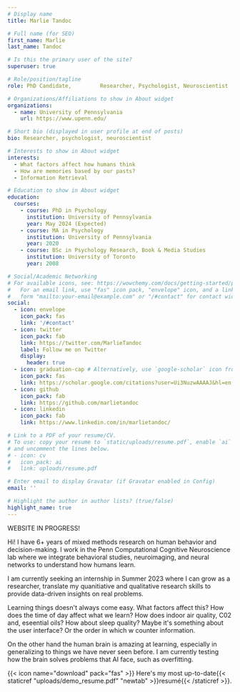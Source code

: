 ```yaml
---
# Display name
title: Marlie Tandoc

# Full name (for SEO)
first_name: Marlie
last_name: Tandoc

# Is this the primary user of the site?
superuser: true

# Role/position/tagline
role: PhD Candidate,         Researcher, Psychologist, Neuroscientist

# Organizations/Affiliations to show in About widget
organizations:
  - name: University of Pennsylvania
    url: https://www.upenn.edu/

# Short bio (displayed in user profile at end of posts)
bio: Researcher, psychologist, neuroscientist

# Interests to show in About widget
interests:
  - What factors affect how humans think 
  - How are memories based by our pasts?
  - Information Retrieval

# Education to show in About widget
education:
  courses:
    - course: PhD in Psychology
      institution: University of Pennsylvania
      year: May 2024 (Expected)
    - course: MA in Psychology
      institution: University of Pennsylvania
      year: 2020
    - course: BSc in Psychology Research, Book & Media Studies
      institution: University of Toronto
      year: 2008

# Social/Academic Networking
# For available icons, see: https://wowchemy.com/docs/getting-started/page-builder/#icons
#   For an email link, use "fas" icon pack, "envelope" icon, and a link in the
#   form "mailto:your-email@example.com" or "/#contact" for contact widget.
social:
  - icon: envelope
    icon_pack: fas
    link: '/#contact'
  - icon: twitter
    icon_pack: fab
    link: https://twitter.com/MarlieTandoc
    label: Follow me on Twitter
    display:
      header: true
  - icon: graduation-cap # Alternatively, use `google-scholar` icon from `ai` icon pack
    icon_pack: fas
    link: https://scholar.google.com/citations?user=Ui3NuzwAAAAJ&hl=en
  - icon: github
    icon_pack: fab
    link: https://github.com/marlietandoc
  - icon: linkedin
    icon_pack: fab
    link: https://www.linkedin.com/in/marlietandoc/

# Link to a PDF of your resume/CV.
# To use: copy your resume to `static/uploads/resume.pdf`, enable `ai` icons in `params.yaml`,
# and uncomment the lines below.
# - icon: cv
#   icon_pack: ai
#   link: uploads/resume.pdf

# Enter email to display Gravatar (if Gravatar enabled in Config)
email: ''

# Highlight the author in author lists? (true/false)
highlight_name: true
---
```

WEBSITE IN PROGRESS!

Hi! I have 6+ years of mixed methods research on human behavior and decision-making. I work in the Penn Computational Cognitive Neuroscience lab where we integrate behavioral studies, neuroimaging, and neural networks to understand how humans learn. 

I am currently seeking an internship in Summer 2023 where I can grow as a researcher, translate my quanitiative and qualitative research skills to provide data-driven insights on real problems.

Learning things doesn't always come easy. What factors affect this?
How does the time of day affect what we learn? How does indoor air quality, C02 and, eseential oils? How about sleep quality? Maybe it's something about the user interface? Or the order in which w counter information.

On the other hand the human brain is amazing at learning, especially in generalizing to things we have never seen before. I am currently testing how the brain solves problems that AI face, such as overfitting.

{{< icon name="download" pack="fas" >}} Here's my most up-to-date{{< staticref "uploads/demo_resume.pdf" "newtab" >}}resumé{{< /staticref >}}.
